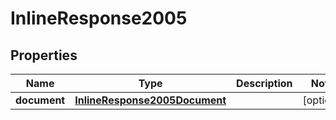 
# InlineResponse2005

## Properties
Name | Type | Description | Notes
------------ | ------------- | ------------- | -------------
**document** | [**InlineResponse2005Document**](InlineResponse2005Document.md) |  |  [optional]



